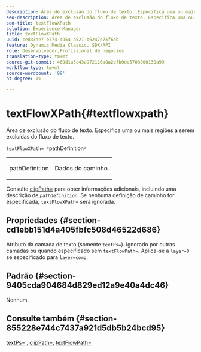```yaml
---
description: Área de exclusão do fluxo de texto. Especifica uma ou mais regiões a serem excluídas do fluxo de texto.
seo-description: Área de exclusão do fluxo de texto. Especifica uma ou mais regiões a serem excluídas do fluxo de texto.
seo-title: textFlowXPath
solution: Experience Manager
title: textFlowXPath
uuid: ce833ae7-e774-4954-a521-b6247e75f6eb
feature: Dynamic Media Classic, SDK/API
role: Desenvolvedor,Profissional de negócios
translation-type: tm+mt
source-git-commit: 469d1a5c43a972116a8a2efb0de5708800130a99
workflow-type: tm+mt
source-wordcount: '99'
ht-degree: 0%

---
```



# textFlowXPath{#textflowxpath}

Área de exclusão do fluxo de texto. Especifica uma ou mais regiões a serem excluídas do fluxo de texto.

`textFlowXPath= *`pathDefinition`*`

<table id="simpletable_7E0EA48AEBB5426CBE948FCA18882C66"> 
 <tr class="strow"> 
  <td class="stentry"> <p><span class="varname"> pathDefinition</span> </p> </td> 
  <td class="stentry"> <p>Dados do caminho. </p></td> 
 </tr> 
</table>

Consulte [clipPath=](../../../../../is-api/http-ref/image-serving-api-ref/c-http-protocol-reference/c-command-reference/r-clippath.md#reference-8139b1b52dc54749b51b109521ddf83d) para obter informações adicionais, incluindo uma descrição de *`pathDefinition`*. Se nenhuma definição de caminho for especificada, `textFlowXPath=` será ignorada.

## Propriedades {#section-cd1ebb151d4a405fbfc508d46522d686}

Atributo da camada de texto (somente `textPs=`). Ignorado por outras camadas ou quando especificado sem `textFlowPath=`. Aplica-se a `layer=0` se especificado para `layer=comp`.

## Padrão {#section-9405cda904684d829ed12a9e40a4dc46}

Nenhum.

## Consulte também {#section-855228e744c7437a921d5db5b24bcd95}

[textPs=](../../../../../is-api/http-ref/image-serving-api-ref/c-http-protocol-reference/c-command-reference/r-textps.md#reference-4209a2a6169f44278da2647cfb0cd767) ,  [clipPath=](../../../../../is-api/http-ref/image-serving-api-ref/c-http-protocol-reference/c-command-reference/r-clippath.md#reference-8139b1b52dc54749b51b109521ddf83d),  [textFlowPath=](../../../../../is-api/http-ref/image-serving-api-ref/c-http-protocol-reference/c-command-reference/r-textflowpath.md#reference-0b8d9493d71342f0b6a64a6d221584ef)
